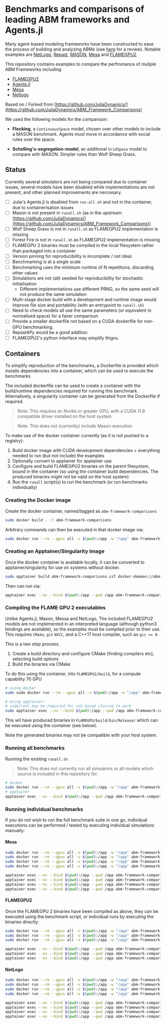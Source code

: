 # Benchmarks and comparisons of leading ABM frameworks and Agents.jl

Many agent-based modeling frameworks have been constructed to ease the process of building and analyzing ABMs (see [here](http://dx.doi.org/10.1016/j.cosrev.2017.03.001) for a review).
Notable examples are [NetLogo](https://ccl.northwestern.edu/netlogo/), [Repast](https://repast.github.io/index.html), [MASON](https://journals.sagepub.com/doi/10.1177/0037549705058073), [Mesa](https://github.com/projectmesa/mesa) and [FLAMEGPU2](https://github.com/FLAMEGPU/FLAMEGPU2).

This repository contains examples to compare the perfromance of muliple ABM Frameworks including:

+ [FLAMEGPU2](https://github.com/FLAMEGPU/FLAMEGPU2)
+ [Agents.jl](https://github.com/JuliaDynamics/Agents.jl)
+ [Mesa](https://github.com/projectmesa/mesa)
+ [Netlogo](https://ccl.northwestern.edu/netlogo/)
<!-- + [Mason](https://cs.gmu.edu/~eclab/projects/mason/) -->

Based on / Forked from [https://github.com/JuliaDynamics/](https://github.com/JuliaDynamics/ABM_Framework_Comparisons)

We used the following models for the comparison:

<!-- - **Wolf Sheep Grass**, a `GridSpace` model, which requires agents to be added, removed and moved; as well as identify properties of neighbouring positions. -->
- **Flocking**, a `ContinuousSpace` model, chosen over other models to include a MASON benchmark. Agents must move in accordance with social rules over the space.
<!-- - **Forest fire**, provides comparisons for cellular automata type ABMs (i.e. when agents do not move and every location in space contains exactly one agent). NOTE: The Agents.jl implementation of this model has been changed in v4.0 to be directly comparable to Mesa and NetLogo. As a consequence it no longer follows the [original rule-set](https://en.wikipedia.org/wiki/Forest-fire_model). -->
- **Schelling's-segregation-model**, an additional `GridSpace` model to compare with MASON. Simpler rules than Wolf Sheep Grass.

## Status

Currently several simulators are not being compared due to container issues, several models have been disabled while implementations are not present, and other planned improvements are neccesary.

+ [ ] Julia's Agents.jl is disabled from `run-all.sh` and not in the container, due to containerisation issues
+ [ ] Mason is not present in `runall.sh` (as in the upstream [https://github.com/JuliaDynamics/](https://github.com/JuliaDynamics/ABM_Framework_Comparisons))
+ [ ] Wolf Sheep Grass is not in `runall.sh` as FLAMEGPU2 implementation is missing
+ [ ] Forest Fire is not in `runall.sh` as FLAMEGPU2 implementation is missing
+ [ ] FLAMEGPU 2 binaries must be compiled in the local filesystem rather than packaged into a container
+ [ ] Version pinning for reproducibility is incomplete / not ideal.
+ [ ] Benchmarking is at a single scale
+ [ ] Benchmarking uses the minimum runtime of N repetitions, discarding other values
+ [ ] Simulations are not (all) seeded for reproducibility for stochastic initialisation
  + Different implementations use different PRNG, so the same seed will not produce the same simulation
+ [ ] Multi-stage docker build with a development and runtime image would improve file size and portability (with an entrypoint to `runall.sh`)
+ [ ] Need to check models all use the same parameters (or equivalent in normalised space) for a fairer comparison
+ [ ] Provide a smaller dockerfile not based on a CUDA dockerfile for non-GPU benchmarking.
+ [ ] Repast4Py would be a good addition.
+ [ ] FLAMEGPU2's python interface may simplify thigns.

## Containers

To simplify reproduction of the benchmarks, a Dockerfile is provided which installs dependencies into a container, which can be used to execute the benchmarks

The included dockerfile can be used to create a container with the build/runtime dependencies required for running this benchmark.
Alternatively, a singularity container can be generated from the Dockerfile if required.

> Note: This requires an Nvidia or greater GPU, with a CUDA 11.8 compatible driver installed on the host system.

> Note: This does not (currently) include Mason execution.

To make use of the docker container currently (as it is not pushed to a registry):

1. Build docker image with CUDA development dependencies + everything needed to run (but not include) the examples
2. Optionally convert to apptainer for apptainer use
3. Configure and build FLAMEGPU2 binaries on the parent filesystem, bound in the container (so using the container build dependencies. The produced binaries might not be valid on the host system)
4. Run the `runall` script(s) to run the benchmark (or run benchmarks individually)

### Creating the Docker image

Create the docker container, named/tagged as `abm-framework-comparisons`

```bash
sudo docker build . -t abm-framework-comparisons
```

Arbitrary commands can then be executed in that docker image via:

```bash
sudo docker run --rm --gpus all -v $(pwd):/app -w "/app" abm-framework-comparisons nvidia-smi
```

### Creating an Apptainer/Singularity image

Once the docker container is available locally, it can be converted to apptainer/singularity for use on systems without docker.

```bash
sudo apptainer build abm-framework-comparisons.sif docker-daemon://abm-framework-comparisons:latest
```

Then can run via:

```bash
apptainer exec --nv --bind $(pwd):/app --pwd /app abm-framework-comparisons.sif nvidia-smi
```

### Compiling the FLAME GPU 2 executables

Unlike Agents.jl, Mason, Messa and NetLogo, The included FLAMEGPU2 models are not implemented in an interpreted language (although python3 bindings are available), so the examples must be compiled prior to their use. This requires `CMake`, `git` `NVCC`, and a C++17 host compiler, such as `gcc >= 9`.

This is a two step process.

1. Create a build directory and configure CMake (finding compilers etc), selecting build options
2. Build the binaries via CMake

To do this using the container, into `FLAMEGPU2/build`, for a compute capability 70 GPU

```bash
# using docker
sudo sudo docker run --rm --gpus all -v $(pwd):/app -w "/app" abm-framework-comparisons bash -c "cmake -S FLAMEGPU2 -B FLAMEGPU2/build .. -DCUDA_ARCH=70 -DSEATBELTS=OFF && cmake --build FLAMEGPU2/build --target all -j `nproc`"

# Using apptainer:
# sudo/root may be required for ssh based cloning to work
sudo apptainer exec --nv --bind $(pwd):/app --pwd /app abm-framework-comparisons.sif bash -c "cmake -S FLAMEGPU2 -B FLAMEGPU2/build .. -DCUDA_ARCH=70 -DSEATBELTS=OFF && cmake --build FLAMEGPU2/build --target all -j `nproc`"
```

This wil have produced binaries in `FLAMEGPU/build/bin/Release/` which can be executed using the container (see below).

Note the generated binaries may not be compatible with your host system.

### Running all benchmarks

Running the existing `runall.sh`

> Note: This does not currently run all simulators or all models which source is included in this repository for.

```bash
# docker
sudo docker run --rm --gpus all -v $(pwd):/app -w "/app" abm-framework-comparisons ./runall.sh
# apptainer
apptainer exec --nv --bind $(pwd):/app --pwd /app abm-framework-comparisons.sif ./runall.sh
```

### Running individual benchmarks

If you do not wish to run the full benchmark suite in one go, individual executions can be performed / tested by executing individual simulations manually:

#### Mesa

```bash
sudo docker run --rm --gpus all -v $(pwd):/app -w "/app" abm-framework-comparisons bash -c "python3 Mesa/WolfSheep/benchmark.py"
sudo docker run --rm --gpus all -v $(pwd):/app -w "/app" abm-framework-comparisons bash -c "python3 Mesa/Flocking/benchmark.py"
sudo docker run --rm --gpus all -v $(pwd):/app -w "/app" abm-framework-comparisons bash -c "python3 Mesa/Schelling/benchmark.py"
sudo docker run --rm --gpus all -v $(pwd):/app -w "/app" abm-framework-comparisons bash -c "python3 Mesa/ForestFire/benchmark.py"
```

```bash
apptainer exec --nv --bind $(pwd):/app --pwd /app abm-framework-comparisons.sif bash -c "python3 Mesa/WolfSheep/benchmark.py"
apptainer exec --nv --bind $(pwd):/app --pwd /app abm-framework-comparisons.sif bash -c "python3 Mesa/Flocking/benchmark.py"
apptainer exec --nv --bind $(pwd):/app --pwd /app abm-framework-comparisons.sif bash -c "python3 Mesa/Schelling/benchmark.py"
apptainer exec --nv --bind $(pwd):/app --pwd /app abm-framework-comparisons.sif bash -c "python3 Mesa/ForestFire/benchmark.py"
```

<!-- #### Agents.jl

```bash
sudo docker run --rm --gpus all -v $(pwd):/app -w "/app" abm-framework-comparisons bash -c "julia --project=@. Agents/benchmark.jl"
```

```bash
apptainer exec --nv --bind $(pwd):/app --pwd /app abm-framework-comparisons.sif bash -c "julia --project=@. Agents/benchmark.jl"
``` -->

#### FLAMEGPU2

Once the FLAMEGPU 2 binaries have been compiled as above, they can be executed using the benchmark script, or individual runs by executing the binaries directly:

```bash
sudo docker run --rm --gpus all -v $(pwd):/app -w "/app" abm-framework-comparisons bash -c "python3 FLAMEGPU2/benchmark.py"
sudo docker run --rm --gpus all -v $(pwd):/app -w "/app" abm-framework-comparisons bash -c "./FLAMEGPU2/build/bin/Release/boids2D -s 100 -t"
sudo docker run --rm --gpus all -v $(pwd):/app -w "/app" abm-framework-comparisons bash -c "./FLAMEGPU2/build/bin/Release/schelling -s 100 -t"
```

```bash
apptainer exec --nv --bind $(pwd):/app --pwd /app abm-framework-comparisons.sif bash -c "python3 FLAMEGPU2/benchmark.py"
apptainer exec --nv --bind $(pwd):/app --pwd /app abm-framework-comparisons.sif bash -c "./FLAMEGPU2/build/bin/Release/boids2D -s 100 -t"
apptainer exec --nv --bind $(pwd):/app --pwd /app abm-framework-comparisons.sif bash -c "./FLAMEGPU2/build/bin/Release/schelling -s 100 -t"
```

<!-- #### Mason

Mason runs are not currently supported/tested via the container. -->

#### NetLogo

```bash
sudo docker run --rm --gpus all -v $(pwd):/app -w "/app" abm-framework-comparisons ./netlogo_flock.sh
sudo docker run --rm --gpus all -v $(pwd):/app -w "/app" abm-framework-comparisons ./netlogo_forest.sh
sudo docker run --rm --gpus all -v $(pwd):/app -w "/app" abm-framework-comparisons ./netlogo_s.sh
sudo docker run --rm --gpus all -v $(pwd):/app -w "/app" abm-framework-comparisons ./netlogo_ws.sh
```

```bash
apptainer exec --nv --bind $(pwd):/app --pwd /app abm-framework-comparisons.sif ./netlogo_flock.sh
apptainer exec --nv --bind $(pwd):/app --pwd /app abm-framework-comparisons.sif ./netlogo_forest.sh
apptainer exec --nv --bind $(pwd):/app --pwd /app abm-framework-comparisons.sif ./netlogo_s.sh
apptainer exec --nv --bind $(pwd):/app --pwd /app abm-framework-comparisons.sif ./netlogo_ws.sh
```
